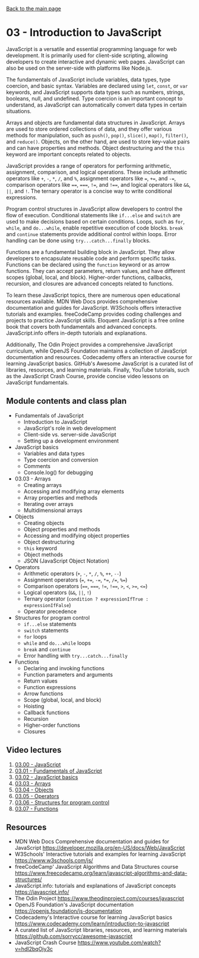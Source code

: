 [Back to the main page](https://github.com/NicholasCaporusso/education-oer-full-stack-development)

# 03 - Introduction to JavaScript
JavaScript is a versatile and essential programming language for web development. It is primarily used for client-side scripting, allowing developers to create interactive and dynamic web pages. JavaScript can also be used on the server-side with platforms like Node.js.

The fundamentals of JavaScript include variables, data types, type coercion, and basic syntax. Variables are declared using `let`, `const`, or `var` keywords, and JavaScript supports data types such as numbers, strings, booleans, null, and undefined. Type coercion is an important concept to understand, as JavaScript can automatically convert data types in certain situations.

Arrays and objects are fundamental data structures in JavaScript. Arrays are used to store ordered collections of data, and they offer various methods for manipulation, such as `push()`, `pop()`, `slice()`, `map()`, `filter()`, and `reduce()`. Objects, on the other hand, are used to store key-value pairs and can have properties and methods. Object destructuring and the `this` keyword are important concepts related to objects.

JavaScript provides a range of operators for performing arithmetic, assignment, comparison, and logical operations. These include arithmetic operators like `+`, `-`, `*`, `/`, and `%`, assignment operators like `=`, `+=`, and `-=`, comparison operators like `==`, `===`, `!=`, and `!==`, and logical operators like `&&`, `||`, and `!`. The ternary operator is a concise way to write conditional expressions.

Program control structures in JavaScript allow developers to control the flow of execution. Conditional statements like `if...else` and `switch` are used to make decisions based on certain conditions. Loops, such as `for`, `while`, and `do...while`, enable repetitive execution of code blocks. `break` and `continue` statements provide additional control within loops. Error handling can be done using `try...catch...finally` blocks.

Functions are a fundamental building block in JavaScript. They allow developers to encapsulate reusable code and perform specific tasks. Functions can be declared using the `function` keyword or as arrow functions. They can accept parameters, return values, and have different scopes (global, local, and block). Higher-order functions, callbacks, recursion, and closures are advanced concepts related to functions.

To learn these JavaScript topics, there are numerous open educational resources available. MDN Web Docs provides comprehensive documentation and guides for JavaScript. W3Schools offers interactive tutorials and examples. freeCodeCamp provides coding challenges and projects to practice JavaScript skills. Eloquent JavaScript is a free online book that covers both fundamentals and advanced concepts. JavaScript.info offers in-depth tutorials and explanations.

Additionally, The Odin Project provides a comprehensive JavaScript curriculum, while OpenJS Foundation maintains a collection of JavaScript documentation and resources. Codecademy offers an interactive course for learning JavaScript basics. GitHub's Awesome JavaScript is a curated list of libraries, resources, and learning materials. Finally, YouTube tutorials, such as the JavaScript Crash Course, provide concise video lessons on JavaScript fundamentals.

## Module contents and class plan
- Fundamentals of JavaScript  
  - Introduction to JavaScript  
  - JavaScript's role in web development
  - Client-side vs. server-side JavaScript
  - Setting up a development environment
- JavaScript basics
  - Variables and data types
  - Type coercion and conversion
  - Comments
  - Console.log() for debugging
- 03.03 - Arrays
  - Creating arrays
  - Accessing and modifying array elements
  - Array properties and methods
  - Iterating over arrays
  - Multidimensional arrays
- Objects
  - Creating objects
  - Object properties and methods
  - Accessing and modifying object properties
  - Object destructuring
  - `this` keyword
  - Object methods
  - JSON (JavaScript Object Notation)
- Operators
  - Arithmetic operators (`+`, `-`, `*`, `/`, `%`, `++`, `--`)
  - Assignment operators (`=`, `+=`, `-=`, `*=`, `/=`, `%=`)
  - Comparison operators (`==`, `===`, `!=`, `!==`, `>`, `<`, `>=`, `<=`)
  - Logical operators (`&&`, `||`, `!`)
  - Ternary operator (`condition ? expressionIfTrue : expressionIfFalse`)
  - Operator precedence
- Structures for program control
  - `if...else` statements
  - `switch` statements
  - `for` loops
  - `while` and `do...while` loops
  - `break` and `continue`
  - Error handling with `try...catch...finally`
- Functions
  - Declaring and invoking functions
  - Function parameters and arguments
  - Return values
  - Function expressions
  - Arrow functions
  - Scope (global, local, and block)
  - Hoisting
  - Callback functions
  - Recursion
  - Higher-order functions
  - Closures

## Video lectures
1. [03.00 - JavaScript](https://youtu.be/Z7X_KgMOEas)
2. [03.01 - Fundamentals of JavaScript](https://youtu.be/jy-IYxCB56I)
3. [03.02 - JavaScript basics](https://youtu.be/JhEvgpMAask)
4. [03.03 - Arrays](https://youtu.be/Z5kz-7F49qU)
5. [03.04 - Objects](https://youtu.be/bqDjbI3OKHE)
6. [03.05 - Operators](https://youtu.be/KzlfdULnXe8)
7. [03.06 - Structures for program control](https://youtu.be/FbdA_l_Dkfs)
8. [03.07 - Functions](https://youtu.be/WA0hI6IEGk0)

## Resources
- MDN Web Docs Comprehensive documentation and guides for JavaScript https://developer.mozilla.org/en-US/docs/Web/JavaScript
- W3Schools' Interactive tutorials and examples for learning JavaScript https://www.w3schools.com/js/
- freeCodeCamp' JavaScript Algorithms and Data Structures course https://www.freecodecamp.org/learn/javascript-algorithms-and-data-structures/
- JavaScript.info: tutorials and explanations of JavaScript concepts https://javascript.info/
- The Odin Project https://www.theodinproject.com/courses/javascript
- OpenJS Foundation's JavaScript documentation https://openjs.foundation/js-documentation
- Codecademy's Interactive course for learning JavaScript basics https://www.codecademy.com/learn/introduction-to-javascript
- A curated list of JavaScript libraries, resources, and learning materials https://github.com/sorrycc/awesome-javascript
- JavaScript Crash Course https://www.youtube.com/watch?v=hdI2bqOjy3c
